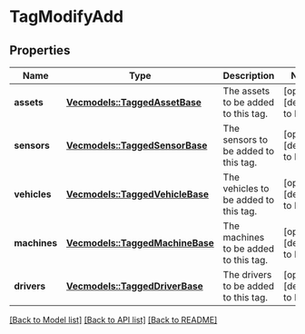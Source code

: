 # TagModifyAdd

## Properties
Name | Type | Description | Notes
------------ | ------------- | ------------- | -------------
**assets** | [**Vec<models::TaggedAssetBase>**](TaggedAssetBase.md) | The assets to be added to this tag. | [optional] [default to None]
**sensors** | [**Vec<models::TaggedSensorBase>**](TaggedSensorBase.md) | The sensors to be added to this tag. | [optional] [default to None]
**vehicles** | [**Vec<models::TaggedVehicleBase>**](TaggedVehicleBase.md) | The vehicles to be added to this tag. | [optional] [default to None]
**machines** | [**Vec<models::TaggedMachineBase>**](TaggedMachineBase.md) | The machines to be added to this tag. | [optional] [default to None]
**drivers** | [**Vec<models::TaggedDriverBase>**](TaggedDriverBase.md) | The drivers to be added to this tag. | [optional] [default to None]

[[Back to Model list]](../README.md#documentation-for-models) [[Back to API list]](../README.md#documentation-for-api-endpoints) [[Back to README]](../README.md)


